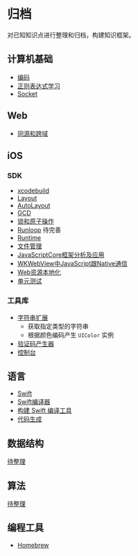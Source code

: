 # 归档
对已知知识点进行整理和归档，构建知识框架。

## 计算机基础

- [编码](Basics/Encoding.md)
- [正则表达式学习](https://www.jb51.net/tools/zhengze.html)
- [Socket](Basics/Socket.md)
## Web

- [同源和跨域](Web/Origin.md)

## iOS

### SDK
- [xcodebuild](IOS/Xcodebuild.md)
- [Layout](IOS/Layout.md)
- [AutoLayout](IOS/AutoLayout.md)
- [GCD](IOS/GCD.md)
- [锁和原子操作](IOS/Lock.md)
- [Runloop](IOS/Runloop.md) 待完善
- [Runtime](IOS/Runtime.md)
- [文件管理](IOS/FileManager.md)
- [JavaScriptCore框架分析及应用](IOS/JSCore.md)
- [WKWebView中JavaScript跟Native通信](IOS/JSInteraction.md)
- [Web资源本地化](IOS/WebLocalized.md)
- [单元测试](IOS/UnitTesting.md)

### 工具库

- [字符串扩展](Tools/StringExtension.swift)
	- 获取指定类型的字符串
	- 根据颜色编码产生 `UIColor` 实例
- [验证码产生器](Tools/CaptchaView.swift)
- [控制台](Tools/Console.swift)

## 语言

- [Swift](Language/Swift.md)
- [Swift编译器](Language/SwiftCompiler.md)
- [构建 Swift 编译工具](https://www.polidea.com/blog/how-to-build-swift-compiler-based-tool-the-step-by-step-guide/)
- [代码生成](Language/SwiftCodeGenerate.md)


## 数据结构

[待整理](DataStruct/README.md)

## 算法

[待整理](Algorithm/README.md)

## 编程工具

- [Homebrew](DeveloperTools/Homebrew.md)

